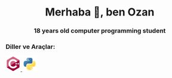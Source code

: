<h1 align="center">Merhaba 👋, ben Ozan</h1> <h3 align="center">18 years old computer programming student</h3> <p align="left"> </p> <h3 align="left">Diller ve Araçlar:</h3> <p align="left"> <a href="https://www. w3schools.com/cpp/" target="_blank" rel="noreferrer"> <img src="https://raw.githubusercontent.com/devicons/devicon/master/icons/cplusplus/cplusplus-original.svg" alt ="cplusplus" width="40" height="40"/> </a> <a href="https://www.python.org" target="_blank"rel="noreferrer"> <img src="https://raw.githubusercontent.com/devicons/devicon/master/icons/python/python-original.svg" alt="python" width="40" height=" 40"/> </a> </p>
